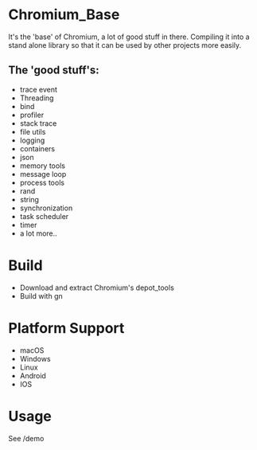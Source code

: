 # Chromium_Base

It's the 'base' of Chromium, a lot of good stuff in there.
Compiling it into a stand alone library so that it can be used by other projects more easily.

## The 'good stuff's:
 * trace event
 * Threading
 * bind
 * profiler
 * stack trace
 * file utils
 * logging
 * containers
 * json
 * memory tools
 * message loop
 * process tools
 * rand
 * string
 * synchronization
 * task scheduler
 * timer
 * a lot more..

# Build
 * Download and extract Chromium's  depot_tools
 * Build with gn

# Platform Support
 * macOS
 * Windows
 * Linux
 * Android
 * IOS

# Usage
See /demo
